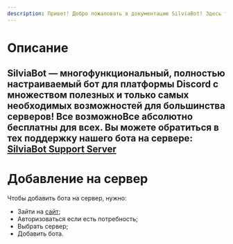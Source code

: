```yaml
---
description: Привет! Добрo пожaловать в документацию SilviaBot! Здесь ты найдешь много полезной информации о нашем проекте, ответы на часто задаваемые вопросы и многое другое. Воспользуйся главным меню и поиском!
---
```


# Описание
SilviaBot — многофункциональный, полностью настраиваемый бот для платформы Discord с множеством полезных и только самых необходимых возможностей для большинства серверов! Все возможноВсе абсолютно бесплатны для всех. Вы можете обратиться в тех поддержку нашего бота на сервере:  [SilviaBot Support Server](https://discord.silviabot.xyz/)
---

# Добавление на сервер
Чтобы добавить бота на сервер, нужно:

- Зайти на [сайт](https://discord.com/api/oauth2/authorize?client_id=857024383985254441&permissions=8&redirect_uri=https%3A%2F%2Fsilviabot.xyz&response_type=code&scope=bot%20identify%20applications.commands);
- Авторизоваться если есть потребность;
- Выбрать сервер;
- Добавить бота.